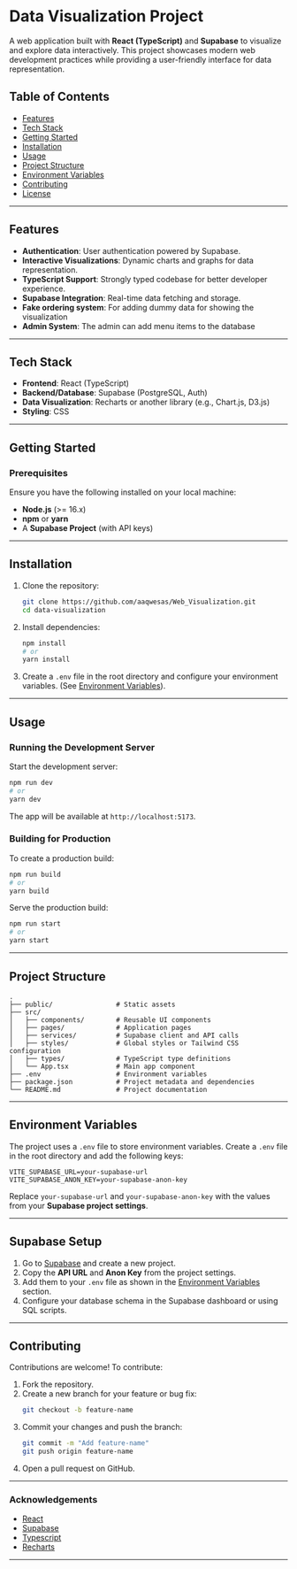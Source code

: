 # Data Visualization Project

A web application built with **React (TypeScript)** and **Supabase** to visualize and explore data interactively. This project showcases modern web development practices while providing a user-friendly interface for data representation.

## Table of Contents

- [Features](#features)
- [Tech Stack](#tech-stack)
- [Getting Started](#getting-started)
- [Installation](#installation)
- [Usage](#usage)
- [Project Structure](#project-structure)
- [Environment Variables](#environment-variables)
- [Contributing](#contributing)
- [License](#license)

---

## Features

- **Authentication**: User authentication powered by Supabase.
- **Interactive Visualizations**: Dynamic charts and graphs for data representation.
- **TypeScript Support**: Strongly typed codebase for better developer experience.
- **Supabase Integration**: Real-time data fetching and storage.
- **Fake ordering system**: For adding dummy data for showing the visualization
- **Admin System**: The admin can add menu items to the database

---

## Tech Stack

- **Frontend**: React (TypeScript)
- **Backend/Database**: Supabase (PostgreSQL, Auth)
- **Data Visualization**: Recharts or another library (e.g., Chart.js, D3.js)
- **Styling**: CSS

---

## Getting Started

### Prerequisites

Ensure you have the following installed on your local machine:

- **Node.js** (>= 16.x)
- **npm** or **yarn**
- A **Supabase Project** (with API keys)

---

## Installation

1. Clone the repository:

   ```bash
   git clone https://github.com/aaqwesas/Web_Visualization.git
   cd data-visualization
   ```

2. Install dependencies:

   ```bash
   npm install
   # or
   yarn install
   ```

3. Create a `.env` file in the root directory and configure your environment variables. (See [Environment Variables](#environment-variables)).

---

## Usage

### Running the Development Server

Start the development server:

```bash
npm run dev
# or
yarn dev
```

The app will be available at `http://localhost:5173`.

### Building for Production

To create a production build:

```bash
npm run build
# or
yarn build
```

Serve the production build:

```bash
npm run start
# or
yarn start
```

---

## Project Structure

```
.
├── public/                # Static assets
├── src/
│   ├── components/        # Reusable UI components
│   ├── pages/             # Application pages
│   ├── services/          # Supabase client and API calls
│   ├── styles/            # Global styles or Tailwind CSS configuration
│   ├── types/             # TypeScript type definitions
│   └── App.tsx            # Main app component
├── .env                   # Environment variables
├── package.json           # Project metadata and dependencies
└── README.md              # Project documentation
```

---

## Environment Variables

The project uses a `.env` file to store environment variables. Create a `.env` file in the root directory and add the following keys:

```env
VITE_SUPABASE_URL=your-supabase-url
VITE_SUPABASE_ANON_KEY=your-supabase-anon-key
```

Replace `your-supabase-url` and `your-supabase-anon-key` with the values from your **Supabase project settings**.

---

## Supabase Setup

1. Go to [Supabase](https://supabase.com/) and create a new project.
2. Copy the **API URL** and **Anon Key** from the project settings.
3. Add them to your `.env` file as shown in the [Environment Variables](#environment-variables) section.
4. Configure your database schema in the Supabase dashboard or using SQL scripts.

---

## Contributing

Contributions are welcome! To contribute:

1. Fork the repository.
2. Create a new branch for your feature or bug fix:
   ```bash
   git checkout -b feature-name
   ```
3. Commit your changes and push the branch:
   ```bash
   git commit -m "Add feature-name"
   git push origin feature-name
   ```
4. Open a pull request on GitHub.

---

### Acknowledgements

- [React](https://reactjs.org/)
- [Supabase](https://supabase.com/)
- [Typescript](https://www.typescriptlang.org/)
- [Recharts](https://recharts.org/)

---
